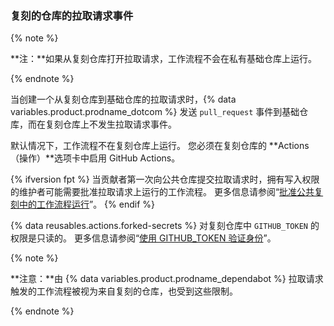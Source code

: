 ### 复刻的仓库的拉取请求事件

{% note %}

**注：**如果从复刻仓库打开拉取请求，工作流程不会在私有基础仓库上运行。

{% endnote %}

当创建一个从复刻仓库到基础仓库的拉取请求时，{% data variables.product.prodname_dotcom %} 发送 `pull_request` 事件到基础仓库，而在复刻仓库上不发生拉取请求事件。

默认情况下，工作流程不在复刻仓库上运行。 您必须在复刻仓库的 **Actions（操作）**选项卡中启用 GitHub Actions。

{% ifversion fpt %}
当贡献者第一次向公共仓库提交拉取请求时，拥有写入权限的维护者可能需要批准拉取请求上运行的工作流程。 更多信息请参阅“[批准公共复刻中的工作流程运行](/actions/managing-workflow-runs/approving-workflow-runs-from-public-forks)”。
{% endif %}

{% data reusables.actions.forked-secrets %} 对复刻仓库中 `GITHUB_TOKEN` 的权限是只读的。 更多信息请参阅“[使用 GITHUB_TOKEN 验证身份](/actions/configuring-and-managing-workflows/authenticating-with-the-github_token)”。

{% note %}

**注意：**由 {% data variables.product.prodname_dependabot %} 拉取请求触发的工作流程被视为来自复刻的仓库，也受到这些限制。

{% endnote %}
